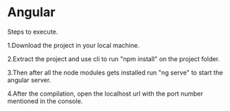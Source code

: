 # Angular

Steps to execute.

1.Download the project in your local machine.

2.Extract the project and use cli to run "npm install" on the project folder.

3.Then after all the node modules gets installed run "ng serve" to start the angular server.

4.After the compilation, open the localhost url with the port number mentioned in the console.
